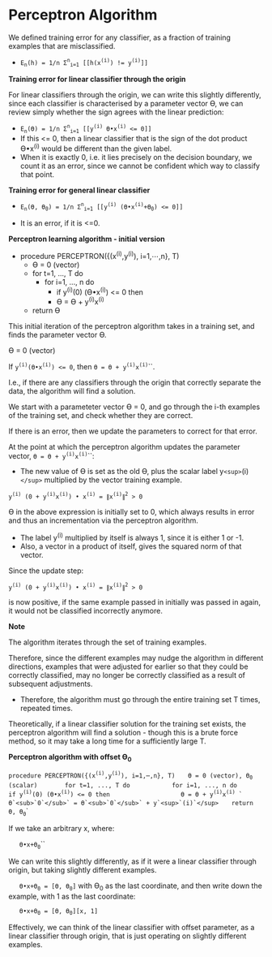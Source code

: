 # Perceptron Algorithm

We defined training error for any classifier, as a fraction of training examples that are misclassified.

- `E`<sub>`n`</sub>`(h) = 1/n Σ`<sup>`n`</sup><sub>`i=1`</sub>` [[h(x`<sup>`(i)`</sup>`) != y`<sup>`(i)`</sup>`]]`

**Training error for linear classifier through the origin**

For linear classifiers through the origin, we can write this slightly differently, since each classifier is characterised by a parameter vector ϴ, we can review simply whether the sign agrees with the linear prediction:

- `E`<sub>`n`</sub>`(ϴ) = 1/n Σ`<sup>`n`</sup><sub>`i=1`</sub>` [[y`<sup>`(i)`</sup>` ϴ•x`<sup>`(i)`</sup>` <= 0]]`
- If this <= 0, then a linear classifier that is the sign of the dot product ϴ•x<sup>(i)</sup> would be different than the given label.
- When it is exactly 0, i.e. it lies precisely on the decision boundary, we count it as an error, since we cannot be confident which way to classify that point.

**Training error for general linear classifier**

- `E`<sub>`n`</sub>`(ϴ, ϴ`<sub>`0`</sub>`) = 1/n Σ`<sup>`n`</sup><sub>`i=1`</sub>` [[y`<sup>`(i)`</sup>` (ϴ•x`<sup>`(i)`</sup>`+ϴ`<sub>`0`</sub>`) <= 0]]`

- It is an error, if it is <=0.

**Perceptron learning algorithm - initial version**

- procedure PERCEPTRON({(x<sup>(i)</sup>,y<sup>(i)</sup>), i=1,⋯,n}, T)
  - ϴ = 0 (vector)
  - for t=1, ..., T do
    - for i=1, ..., n do
      - if y<sup>(i)</sup>(0) (ϴ•x<sup>(i)</sup>) <= 0 then
      - ϴ = ϴ + y<sup>(i)</sup>x<sup>(i)</sup>
  - return ϴ

This initial iteration of the perceptron algorithm takes in a training set, and finds the parameter vector ϴ.

ϴ = 0 (vector)

If `y`<sup>`(i)`</sup>`(ϴ•x`<sup>`(i)`</sup>`) <= 0`,
then `ϴ = ϴ + y`<sup>`(i)`</sup>`x`<sup>`(i)`</sup>``.

I.e., if there are any classifiers through the origin that correctly separate the data, the algorithm will find a solution.

We start with a parameteter vector ϴ = 0, and go through the i-th examples of the training set, and check whether they are correct.

If there is an error, then we update the parameters to correct for that error.

At the point at which the perceptron algorithm updates the parameter vector, `ϴ = ϴ + y`<sup>`(i)`</sup>`x`<sup>`(i)`</sup>``:

- The new value of ϴ is set as the old ϴ, plus the scalar label y`<sup>`(i)`</sup>` multiplied by the vector training example.

`y`<sup>`(i)`</sup>` (0 + y`<sup>`(i)`</sup>`x`<sup>`(i)`</sup>`) • x`<sup>`(i)`</sup>` = ∥x`<sup>`(i)`</sup>`∥`<sup>`2`</sup>` > 0`

ϴ in the above expression is initially set to 0, which always results in error and thus an incrementation via the perceptron algorithm.

- The label y<sup>(i)</sup> multiplied by itself is always 1, since it is either 1 or -1.
- Also, a vector in a product of itself, gives the squared norm of that vector.

Since the update step:

`y`<sup>`(i)`</sup>` (0 + y`<sup>`(i)`</sup>`x`<sup>`(i)`</sup>`) • x`<sup>`(i)`</sup>` = ∥x`<sup>`(i)`</sup>`∥`<sup>`2`</sup>` > 0`

is now positive, if the same example passed in initially was passed in again, it would not be classified incorrectly anymore.

**Note**

The algorithm iterates through the set of training examples.

Therefore, since the different examples may nudge the algorithm in different directions, examples that were adjusted for earlier so that they could be correctly classified, may no longer be correctly classified as a result of subsequent adjustments.

- Therefore, the algorithm must go through the entire training set T times, repeated times.

Theoretically, if a linear classifier solution for the training set exists, the perceptron algorithm will find a solution - though this is a brute force method, so it may take a long time for a sufficiently large T.

**Perceptron algorithm with offset ϴ<sub>0</sub>**

`procedure PERCEPTRON({(x`<sup>`(i)`</sup>`,y`<sup>`(i)`</sup>`), i=1,⋯,n}, T)`
`   ϴ = 0 (vector), ϴ`<sub>`0`</sub>` (scalar)`
`       for t=1, ..., T do`
`           for i=1, ..., n do`
`               if y`<sup>`(i)`</sup>`(0) (ϴ•x`<sup>`(i)`</sup>`) <= 0 then`
`                   ϴ = ϴ + y`<sup>`(i)`</sup>`x`<sup>`(i)`</sup>``
`                   ϴ`<sub>`0`</sub>` = ϴ`<sub>`0`</sub>` + y`<sup>`(i)`</sup>``
`   return ϴ, ϴ`<sub>`0`</sub>`

If we take an arbitrary x, where:

`   ϴ•x+ϴ`<sub>`0`</sub>``

We can write this slightly differently, as if it were a linear classifier through origin, but taking slightly different examples.

`   ϴ•x+ϴ`<sub>`0`</sub>` = [ϴ, ϴ`<sub>`0`</sub>`]` with ϴ<sub>0</sub> as the last coordinate, and then write down the example, with 1 as the last coordinate:

`   ϴ•x+ϴ`<sub>`0`</sub>` = [ϴ, ϴ`<sub>`0`</sub>`][x, 1]`

Effectively, we can think of the linear classifier with offset parameter, as a linear classifier through origin, that is just operating on slightly different examples.
